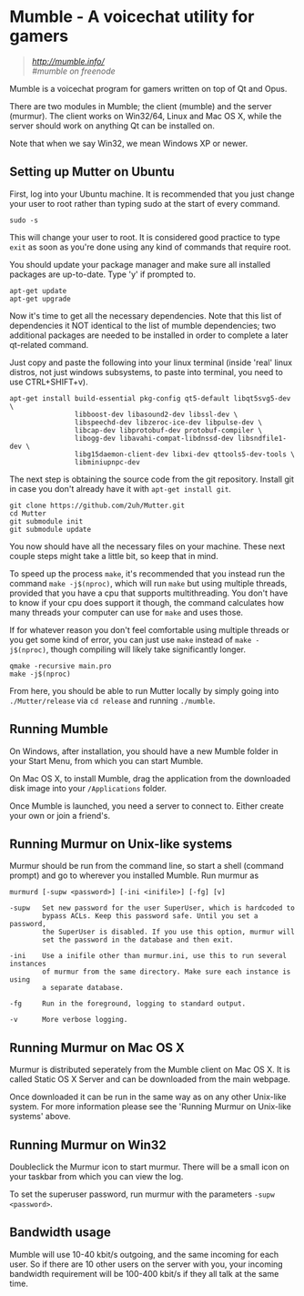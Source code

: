 Mumble - A voicechat utility for gamers
=======================================

> *http://mumble.info/*  
> *#mumble on freenode*

Mumble is a voicechat program for gamers written on top of Qt and Opus.

There are two modules in Mumble; the client (mumble) and the server
(murmur). The client works on Win32/64, Linux and Mac OS X, while the
server should work on anything Qt can be installed on.

Note that when we say Win32, we mean Windows XP or newer.

## Setting up Mutter on Ubuntu

First, log into your Ubuntu machine. It is recommended that you just change
your user to root rather than typing sudo at the start of every command.

`sudo -s`

This will change your user to root. It is considered good practice to type
`exit` as soon as you're done using any kind of commands that require root.

You should update your package manager and make sure all installed packages 
are up-to-date. Type 'y' if prompted to.

```
apt-get update
apt-get upgrade
```

Now it's time to get all the necessary dependencies. Note that this list of
dependencies it NOT identical to the list of mumble dependencies; two
additional packages are needed to be installed in order to complete a later
qt-related command.

Just copy and paste the following into your linux
terminal (inside 'real' linux distros, not just windows subsystems, to paste 
into terminal, you need to use CTRL+SHIFT+v).

```
apt-get install build-essential pkg-config qt5-default libqt5svg5-dev \
                libboost-dev libasound2-dev libssl-dev \
                libspeechd-dev libzeroc-ice-dev libpulse-dev \
                libcap-dev libprotobuf-dev protobuf-compiler \
                libogg-dev libavahi-compat-libdnssd-dev libsndfile1-dev \
                libg15daemon-client-dev libxi-dev qttools5-dev-tools \ 
                libminiupnpc-dev
```

The next step is obtaining the source code from the git repository. Install
git in case you don't already have it with `apt-get install git`. 

```
git clone https://github.com/2uh/Mutter.git
cd Mutter
git submodule init
git submodule update
```

You now should have all the necessary files on your machine. These next
couple steps might take a little bit, so keep that in mind.

To speed up the process `make`, it's recommended that you instead run the 
command `make -j$(nproc)`, which will run `make` but using multiple threads,
provided that you have a cpu that supports multithreading. You don't have
to know if your cpu does support it though, the command calculates how
many threads your computer can use for `make` and uses those.
 
If for whatever reason you don't feel comfortable using multiple threads 
or you get some kind of error, you can just use `make` instead of 
`make -j$(nproc)`, though compiling will likely take significantly longer.

```
qmake -recursive main.pro
make -j$(nproc)
```

From here, you should be able to run Mutter locally by simply going into
`./Mutter/release` via `cd release` and running `./mumble`.

## Running Mumble

On Windows, after installation, you should have a new Mumble folder in your
Start Menu, from which you can start Mumble.

On Mac OS X, to install Mumble, drag the application from the downloaded
disk image into your `/Applications` folder.

Once Mumble is launched, you need a server to connect to. Either create your
own or join a friend's.

## Running Murmur on Unix-like systems

Murmur should be run from the command line, so start a shell (command prompt)
and go to wherever you installed Mumble. Run murmur as

```
murmurd [-supw <password>] [-ini <inifile>] [-fg] [v]

-supw   Set new password for the user SuperUser, which is hardcoded to
        bypass ACLs. Keep this password safe. Until you set a password,
        the SuperUser is disabled. If you use this option, murmur will
        set the password in the database and then exit.

-ini    Use a inifile other than murmur.ini, use this to run several instances
        of murmur from the same directory. Make sure each instance is using
        a separate database.

-fg     Run in the foreground, logging to standard output.

-v      More verbose logging.
```

## Running Murmur on Mac OS X

Murmur is distributed seperately from the Mumble client on Mac OS X.
It is called Static OS X Server and can be downloaded from the main webpage.

Once downloaded it can be run in the same way as on any other Unix-like system.
For more information please see the 'Running Murmur on Unix-like systems' above.

## Running Murmur on Win32

Doubleclick the Murmur icon to start murmur. There will be a small icon on your
taskbar from which you can view the log.

To set the superuser password, run murmur with the parameters `-supw <password>`.

## Bandwidth usage

Mumble will use 10-40 kbit/s outgoing, and the same incoming for each user.
So if there are 10 other users on the server with you, your incoming
bandwidth requirement will be 100-400 kbit/s if they all talk at the same time.

